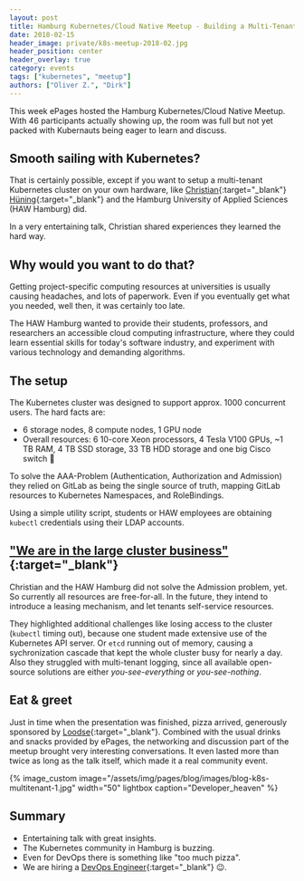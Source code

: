 ```yaml
---
layout: post
title: Hamburg Kubernetes/Cloud Native Meetup - Building a Multi-Tenant Kubernetes Container Cloud
date: 2018-02-15
header_image: private/k8s-meetup-2018-02.jpg
header_position: center
header_overlay: true
category: events
tags: ["kubernetes", "meetup"]
authors: ["Oliver Z.", "Dirk"]
---
```


This week ePages hosted the Hamburg Kubernetes/Cloud Native Meetup.
With 46 participants actually showing up, the room was full but not yet packed
with Kubernauts being eager to learn and discuss.

## Smooth sailing with Kubernetes?

That is certainly possible, except if you want to setup a multi-tenant Kubernetes cluster on your own hardware, like [Christian](https://twitter.com/chrishuen){:target="_blank"} [Hüning](https://github.com/christianhuening){:target="_blank"} and the Hamburg University of Applied Sciences (HAW Hamburg) did.

In a very entertaining talk, Christian shared experiences they learned the hard way.

## Why would you want to do that?

Getting project-specific computing resources at universities is usually causing headaches, and lots of paperwork.
Even if you eventually get what you needed, well then, it was certainly too late.

The HAW Hamburg wanted to provide their students, professors, and researchers an accessible cloud computing infrastructure, where they could learn essential skills for today's software industry, and experiment with various technology and demanding algorithms.

## The setup

The Kubernetes cluster was designed to support approx. 1000 concurrent users.
The hard facts are:

* 6 storage nodes, 8 compute nodes, 1 GPU node
* Overall resources: 6 10-core Xeon processors, 4 Tesla V100 GPUs, ~1 TB RAM, 4 TB SSD storage, 33 TB HDD storage and one big Cisco switch 🙂

To solve the AAA-Problem (Authentication, Authorization and Admission) they relied on GitLab as being the single source of truth, mapping GitLab resources to Kubernetes Namespaces, and RoleBindings.

Using a simple utility script, students or HAW employees are obtaining `kubectl` credentials using their LDAP accounts.

## ["We are in the large cluster business"](https://github.com/coreos/etcd/blob/master/Documentation/op-guide/hardware.md){:target="_blank"}

Christian and the HAW Hamburg did not solve the Admission problem, yet.
So currently all resources are free-for-all.
In the future, they intend to introduce a leasing mechanism, and let tenants self-service resources.

They highlighted additional challenges like losing access to the cluster (`kubectl` timing out), because one student made extensive use of the Kubernetes API server.
Or `etcd` running out of memory, causing a sychronization cascade that kept the whole cluster busy for nearly a day.
Also they struggled with multi-tenant logging, since all available open-source solutions are either *you-see-everything* or *you-see-nothing*.

## Eat & greet

Just in time when the presentation was finished, pizza arrived, generously sponsored by [Loodse](https://twitter.com/Loodse){:target="_blank"}.
Combined with the usual drinks and snacks provided by ePages, the networking and discussion part of the meetup brought very interesting conversations.
It even lasted more than twice as long as the talk itself, which made it a real community event.

{% image_custom image="/assets/img/pages/blog/images/blog-k8s-multitenant-1.jpg" width="50" lightbox caption="Developer_heaven" %}

## Summary

* Entertaining talk with great insights.
* The Kubernetes community in Hamburg is buzzing.
* Even for DevOps there is something like "too much pizza".
* We are hiring a [DevOps Engineer](https://www.epages.com/de/karriere/jobs/?jh=yh9sa5545lniif5q8f0oqlsmssytutc){:target="_blank"} 😉.
